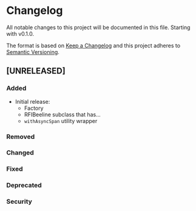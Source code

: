 # Changelog

All notable changes to this project will be documented in this file. Starting with v0.1.0.

The format is based on [Keep a Changelog](http://keepachangelog.com/en/1.0.0/)
and this project adheres to [Semantic Versioning](http://semver.org/spec/v2.0.0.html).

## [UNRELEASED]

### Added
  * Initial release:
    * Factory
    * RFIBeeline subclass that has...
    * `withAsyncSpan` utility wrapper
### Removed
### Changed
### Fixed
### Deprecated
### Security

